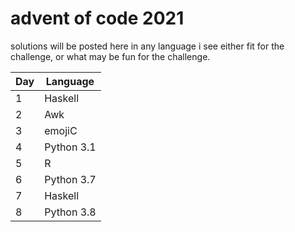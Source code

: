 # advent of code 2021

solutions will be posted here in any language i see either fit for the challenge, or what may be fun for the challenge.

| Day | Language|
|------|------|
| 1 | Haskell |
| 2 | Awk |
| 3 | emojiC |
| 4 | Python 3.1 |
| 5 | R |
| 6 | Python 3.7 |
| 7 | Haskell |
| 8 | Python 3.8 |
